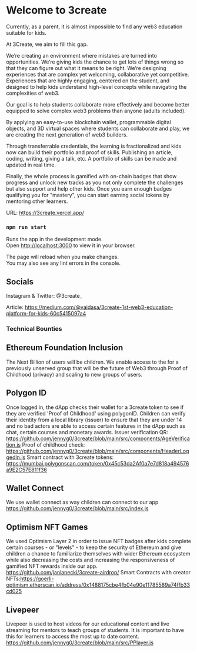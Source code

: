 # Welcome to 3create

Currently, as a parent, it is almost impossible to find any web3 education suitable for kids.

At 3Create, we aim to fill this gap.

We’re creating an environment where mistakes are turned into opportunities. We’re giving kids the chance to get lots of things wrong so that they can figure out what it means to be right. We’re designing experiences that are complex yet welcoming, collaborative yet competitive. Experiences that are highly engaging, centered on the student, and designed to help kids understand high-level concepts while navigating the complexities of web3.

Our goal is to help students collaborate more effectively and become better equipped to solve complex web3 problems than anyone (adults included).

By applying an easy-to-use blockchain wallet, programmable digital objects, and 3D virtual spaces where students can collaborate and play, we are creating the next generation of web3 builders.

Through transferrable credentials, the learning is fractionalized and kids now can build their portfolio and proof of skills. Publishing an article, coding, writing, giving a talk, etc. A portfolio of skills can be made and updated in real time.

Finally, the whole process is gamified with on-chain badges that show progress and unlock new tracks as you not only complete the challenges but also support and help other kids. Once you earn enough badges qualifying you for "mastery", you can start earning social tokens by mentoring other learners.

URL: https://3create.vercel.app/

### `npm run start`

Runs the app in the development mode.\
Open [http://localhost:3000](http://localhost:3000) to view it in your browser.

The page will reload when you make changes.\
You may also see any lint errors in the console.

## Socials

Instagram & Twitter: @3create\_

Article: https://medium.com/@vaidasa/3create-1st-web3-education-platform-for-kids-60c5415097a4

### Technical Bounties

## Ethereum Foundation Inclusion

The Next Billion of users will be children. We enable access to the for a previously unserved group that will be the future of Web3 through Proof of Childhood (privacy) and scaling to new groups of users.

## Polygon ID

Once logged in, the dApp checks their wallet for a 3create token to see if they are verified 'Proof of Childhood' using polygonID. Children can verify their identity from a local library (issuer) to ensure that they are under 14 and no bad actors are able to access certain features in the dApp such as chat, certain courses and monetary awards.
Issuer verification QR: https://github.com/jennyg0/3create/blob/main/src/components/AgeVerification.js
Proof of childhood check: https://github.com/jennyg0/3create/blob/main/src/components/HeaderLoggedIn.js
Smart contract with 3create tokens: https://mumbai.polygonscan.com/token/0x45c53da2Af0a7e7d818a494576a9E2C57E811f36

## Wallet Connect

We use wallet connect as way children can connect to our app
https://github.com/jennyg0/3create/blob/main/src/index.js

## Optimism NFT Games

We used Optimism Layer 2 in order to issue NFT badges after kids complete certain courses - or "levels" - to keep the security of Ethereum and give children a chance to familiarize themselves with wider Ethereum ecosystem while also decreasing the costs and increasing the responsiveness of gamified NFT rewards inside our app.
https://github.com/janlanecki/3create-airdrop/
Smart Contracts with creator NFTs:https://goerli-optimism.etherscan.io/address/0x1488175cbe4fb04e90e11785589a74ffb33cd025

## Livepeer

Livepeer is used to host videos for our educational content and live streaming for mentors to teach groups of students. It is important to have this for learners to access the most up to date content.
https://github.com/jennyg0/3create/blob/main/src/PPlayer.js
